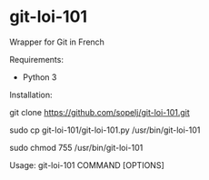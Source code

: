 # git-loi-101
Wrapper for Git in French

Requirements:
* Python 3

Installation:

git clone https://github.com/sopelj/git-loi-101.git

sudo cp git-loi-101/git-loi-101.py /usr/bin/git-loi-101

sudo chmod 755 /usr/bin/git-loi-101

Usage:
git-loi-101 COMMAND [OPTIONS]
